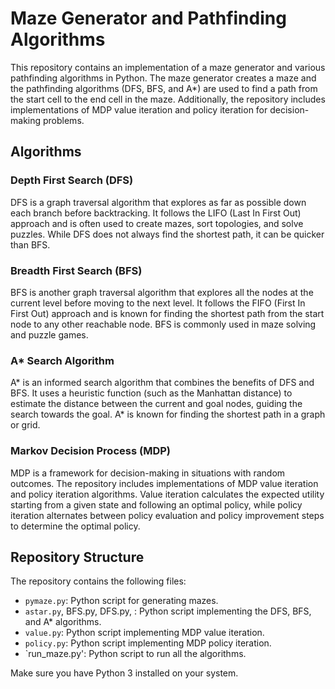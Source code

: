 # Maze Generator and Pathfinding Algorithms

This repository contains an implementation of a maze generator and various pathfinding algorithms in Python. The maze generator creates a maze and the pathfinding algorithms (DFS, BFS, and A*) are used to find a path from the start cell to the end cell in the maze. Additionally, the repository includes implementations of MDP value iteration and policy iteration for decision-making problems.

## Algorithms

### Depth First Search (DFS)

DFS is a graph traversal algorithm that explores as far as possible down each branch before backtracking. It follows the LIFO (Last In First Out) approach and is often used to create mazes, sort topologies, and solve puzzles. While DFS does not always find the shortest path, it can be quicker than BFS.

### Breadth First Search (BFS)

BFS is another graph traversal algorithm that explores all the nodes at the current level before moving to the next level. It follows the FIFO (First In First Out) approach and is known for finding the shortest path from the start node to any other reachable node. BFS is commonly used in maze solving and puzzle games.

### A* Search Algorithm

A* is an informed search algorithm that combines the benefits of DFS and BFS. It uses a heuristic function (such as the Manhattan distance) to estimate the distance between the current and goal nodes, guiding the search towards the goal. A* is known for finding the shortest path in a graph or grid.

### Markov Decision Process (MDP)

MDP is a framework for decision-making in situations with random outcomes. The repository includes implementations of MDP value iteration and policy iteration algorithms. Value iteration calculates the expected utility starting from a given state and following an optimal policy, while policy iteration alternates between policy evaluation and policy improvement steps to determine the optimal policy.

## Repository Structure

The repository contains the following files:

- `pymaze.py`: Python script for generating mazes.
- `astar.py`, BFS.py, DFS.py, : Python script implementing the DFS, BFS, and A* algorithms.
- `value.py`: Python script implementing MDP value iteration.
- `policy.py`: Python script implementing MDP policy iteration.
- `run_maze.py': Python script to run all the algorithms.

Make sure you have Python 3 installed on your system.



